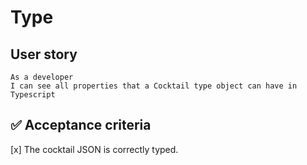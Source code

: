 # Type

## User story

```
As a developer
I can see all properties that a Cocktail type object can have in Typescript
```

## ✅ Acceptance criteria

[x] The cocktail JSON is correctly typed.
